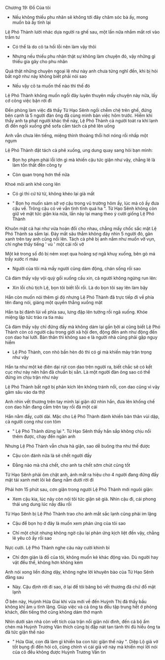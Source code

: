 




Chương 19: Đồ Của tôi

- Nếu không thiếu phu nhân sẽ không tới đây chăm sóc bà ấy, mong muốn bà ấy tỉnh lại

Lệ Phó Thành lười nhác dựa người ra ghế sau, một lần nữa nhắm mắt rơi vào trầm tư


- Có thể là do cô ta hối lỗi nên làm vậy thôi

- Nhưng nếu thiếu phu nhân thật sự không làm chuyện đó, vậy những gì thiếu gia gây cho phu nhân

Quả thật những chuyện ngoại lệ như này anh chưa từng nghĩ đến, khi bị hỏi bất ngờ như này không biết phải nói sao

- Nếu vậy cô ta muốn thế nào thì thế đó

Lệ Phó Thành không muốn ngồi đây luyên thuyên mấy chuyện này nữa, lấy cớ công việc bận rời đi

Đến phòng làm việc đã thấy Từ Hạo Sênh ngồi chễm chệ trên ghế, đứng bên cạnh là 5 người đàn ông đã cùng mình bàn việc hôm trước. Hiếm khi thấy anh ta phạt người khác thế này, Lệ Phó Thành cả người toát ra khí lạnh đi đến ngồi xuống ghế sofa cầm tách cà phê lên uống

Anh vẫn chưa lên tiếng, miệng thỉnh thoảng thổi hơi nóng rồi nhấp một ngụm


Lệ Phó Thành đặt tách cà phê xuống, ung dung quay sang hỏi bạn mình:

- Bọn họ phạm phải lỗi lớn gì mà khiến cậu tức giận như vậy, chẳng lẽ là làm tổn thất đến công ty

- Còn quan trọng hơn thế nữa

Khoé môi anh khẽ cong lên

- Có gì thì cứ từ từ, không khéo lại già mất

- " Bọn họ muốn sàm sỡ vợ cậu trong vũ trường hôm ấy, lúc mà cô ấy đưa cậu về. Trông cậu có vẻ vẫn tình tĩnh quá ha ". Từ Hạo Sênh không còn giữ vẻ mặt tức giận kia nữa, lần này lại mang theo ý cười giống Lệ Phó Thành

Khuôn mặt cả hai như vừa hoán đổi cho nhau, chẳng mấy chốc sắc mặt Lệ Phó Thành sa sầm lại. Đáy mắt sâu thẳm không đáy nhìn 5 người đó, gân xanh trên tay anh cũng nổi lên. Tách cà phê bị anh nắm như muốn vỡ vụn, chỉ nghe thấy tiếng ' vù ' một cái rồi vỡ

Một kẻ trong số đó bị ném xoẹt qua hoảng sợ ngã khuỵ xuống, bên gò má trầy xước rỉ máu

- Người của tôi mà mấy người cũng dám động, chán sống rồi sao

Cả đám thấy vậy vội quỳ gối xuống cầu xin, cả người không ngừng run lên:

- Xin lỗi chủ tịch Lệ, bọn tôi biết lỗi rồi. Là do bọn tôi say lên làm bậy

Hắn còn muốn nói thêm gì đó nhưng Lệ Phó Thành đã trực tiếp đi về phía tên đang nói, giáng một quyền thẳng xuống mặt

Hắn ta bị đánh lùi về phía sau, lưng đập lên tường rồi ngã xuống. Khóe miệng lập tức trào ra tia máu

Cả đám thấy vậy chỉ đứng đấy mà không dám lại gần bởi ai cũng biết Lệ Phó Thành còn có người cậu trong giới xã hội đen, động đến anh như động đến con dao hai lưỡi. Bản thân thì không sao e là người nhà cũng phải gặp nguy hiểm


- Lệ Phó Thành, con nhỏ bần hèn đó thì có gì mà khiến mày trân trọng như vậy

Hắn ta như một kẻ điên dại rút con dao trên người ra, biết chắc sẽ có kết cục như này nên hắn đã chuẩn bị sẵn. Là một người đàn ông sao có thể đứng im chịu trận như này

Lệ Phó Thành bất ngờ bị phản kích lên không tránh nổi, con dao cũng vì vậy găm sâu vào da thịt

Anh nhìn vết thương trên tay mình lại giận dữ nhìn hắn, đưa lên khống chế con dao hắn đang cầm trên tay rồi đá một cái

Hắn nằm đấy, cười dài. Mặc cho Lệ Phó Thành đánh khiến bản thân vùi dập, cả người cong như con tôm

- " Lệ Phó Thành dừng lại ". Từ Hạo Sênh thấy hắn sắp không chịu nổi thêm được, chạy đến ngăn anh

Nhưng Lệ Phó Thành vẫn chưa hả giận, sao dễ buông tha như thế được

- Cậu còn đánh nữa là sẽ chết người đấy

- Đằng nào mà chả chết, cho anh ta chết sớm chút cũng tốt

Từ Hạo Sênh phải ôm chặt anh, ánh mắt ra hiệu cho 4 người đang đứng đấy mặt tái xanh mét lôi kẻ đang nằm dưới rời đi

Phải hơn 15 phút sau, cơn giận trong người Lệ Phó Thành mới nguôi giận:

- Xem cậu kìa, lúc nãy còn nói tôi tức giận sẽ già. Nhìn cậu đi, cái phong thái ung dung lúc nãy đâu rồi

Từ Hạo Sênh bị Lệ Phó Thành trao cho ánh mắt sắc lạnh cũng phải im lặng

- Cậu để bọn họ ở đây là muốn xem phản ứng của tôi sao

- Chỉ một chút nhưng không ngờ cậu lại phản ứng kịch liệt đến vậy, chẳng lẽ yêu cô ấy rồi sao

Nực cười. Lệ Phó Thành nghe câu này cười khinh bỉ

- Chỉ đơn giản là đồ của tôi, không muốn kẻ khác động vào. Dù người hay vật đều thế, không hơn không kém

Anh nói xong liền đứng dậy, không nghe lời khuyên bào của Từ Hạo Sênh đằng sau

- Này. Cậu định rời đi sao, ở lại để tôi băng bó vết thương đã chứ đồ mặt lạnh

Ở bên này, Huỳnh Hứa Giai khi vừa mới về đến Huỳnh Thị đã thấy bầu không khí âm u tĩnh lặng. Giúp việc và cả ông ta đều tập trung hết ở phòng khách, đến tiếng thở cũng không dám thở mạnh

Nhìn dưới sàn nhà còn vết tích của trận nổi giận nôi đình, đến cả bộ ấm chén mà Huỳnh Trương Văn thích cũng bị đập nát tan tành thì đủ hiểu ông ta đã tức giận thế nào

- " Hứa Giai, con đã làm gì khiến ba con tức giận thế này ". Diệp Lộ giả vờ tốt bụng đi đến hỏi cô, cũng chính vì cái giả vờ này mà khiến mọi lời nói của cô đều không được Huỳnh Trương Văn tin




